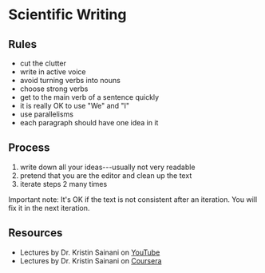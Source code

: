 # Scientific Writing

## Rules

* cut the clutter
* write in active voice
* avoid turning verbs into nouns
* choose strong verbs
* get to the main verb of a sentence quickly
* it is really OK to use "We" and "I"
* use parallelisms
* each paragraph should have one idea in it

## Process

1. write down all your ideas---usually not very readable
2. pretend that you are the editor and clean up the text
3. iterate steps 2 many times

Important note: It's OK if the text is not consistent after an iteration. You will fix it in the next iteration.

## Resources

* Lectures by Dr. Kristin Sainani on [YouTube](https://www.youtube.com/channel/UC-wb-n89yM0lBiP2QltsDaA/)
* Lectures by Dr. Kristin Sainani on [Coursera](https://www.coursera.org/learn/sciwrite)
